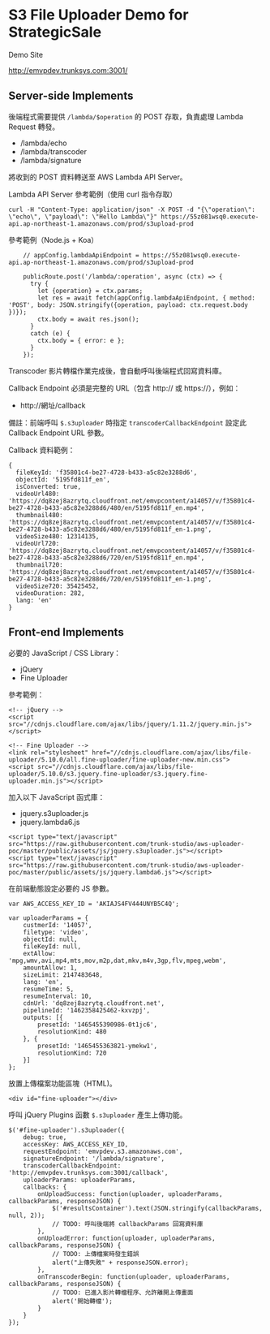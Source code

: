 S3 File Uploader Demo for StrategicSale
========================================

Demo Site

http://emvpdev.trunksys.com:3001/

## Server-side Implements

後端程式需要提供 `/lambda/$operation` 的 POST 存取，負責處理 Lambda Request 轉發。

* /lambda/echo
* /lambda/transcoder
* /lambda/signature

將收到的 POST 資料轉送至 AWS Lambda API Server。

Lambda API Server 參考範例（使用 curl 指令存取）

```
curl -H "Content-Type: application/json" -X POST -d "{\"operation\": \"echo\", \"payload\": \"Hello Lambda\"}" https://55z081wsq0.execute-api.ap-northeast-1.amazonaws.com/prod/s3upload-prod
```

參考範例（Node.js + Koa）

```
    // appConfig.lambdaApiEndpoint = https://55z081wsq0.execute-api.ap-northeast-1.amazonaws.com/prod/s3upload-prod
    
    publicRoute.post('/lambda/:operation', async (ctx) => {
      try {
        let {operation} = ctx.params;
        let res = await fetch(appConfig.lambdaApiEndpoint, { method: 'POST', body: JSON.stringify({operation, payload: ctx.request.body })});
        ctx.body = await res.json();
      }
      catch (e) {
        ctx.body = { error: e };
      }
    });
```

Transcoder 影片轉檔作業完成後，會自動呼叫後端程式回寫資料庫。

Callback Endpoint 必須是完整的 URL（包含 http:// 或 https://），例如：

* http://網址/callback

備註：前端呼叫 `$.s3uploader` 時指定 `transcoderCallbackEndpoint` 設定此 Callback Endpoint URL 參數。

Callback 資料範例：

```
{
  fileKeyId: 'f35801c4-be27-4728-b433-a5c82e3288d6',
  objectId: '5195fd811f_en',
  isConverted: true,
  videoUrl480: 'https://dq8zej8azrytq.cloudfront.net/emvpcontent/a14057/v/f35801c4-be27-4728-b433-a5c82e3288d6/480/en/5195fd811f_en.mp4',
  thumbnail480: 'https://dq8zej8azrytq.cloudfront.net/emvpcontent/a14057/v/f35801c4-be27-4728-b433-a5c82e3288d6/480/en/5195fd811f_en-1.png',
  videoSize480: 12314135,
  videoUrl720: 'https://dq8zej8azrytq.cloudfront.net/emvpcontent/a14057/v/f35801c4-be27-4728-b433-a5c82e3288d6/720/en/5195fd811f_en.mp4',
  thumbnail720: 'https://dq8zej8azrytq.cloudfront.net/emvpcontent/a14057/v/f35801c4-be27-4728-b433-a5c82e3288d6/720/en/5195fd811f_en-1.png',
  videoSize720: 35425452,
  videoDuration: 282,
  lang: 'en'
}
```

## Front-end Implements

必要的 JavaScript / CSS Library：

* jQuery
* Fine Uploader

參考範例：

```
<!-- jQuery -->
<script src="//cdnjs.cloudflare.com/ajax/libs/jquery/1.11.2/jquery.min.js"></script>

<!-- Fine Uploader -->
<link rel="stylesheet" href="//cdnjs.cloudflare.com/ajax/libs/file-uploader/5.10.0/all.fine-uploader/fine-uploader-new.min.css">
<script src="//cdnjs.cloudflare.com/ajax/libs/file-uploader/5.10.0/s3.jquery.fine-uploader/s3.jquery.fine-uploader.min.js"></script>
```

加入以下 JavaScript 函式庫：

* jquery.s3uploader.js
* jquery.lambda6.js

```
<script type="text/javascript" src="https://raw.githubusercontent.com/trunk-studio/aws-uploader-poc/master/public/assets/js/jquery.s3uploader.js"></script>
<script type="text/javascript" src="https://raw.githubusercontent.com/trunk-studio/aws-uploader-poc/master/public/assets/js/jquery.lambda6.js"></script>
```

在前端動態設定必要的 JS 參數。

```
var AWS_ACCESS_KEY_ID = 'AKIAJS4FV444UNYB5C4Q';
      
var uploaderParams = {
    custmerId: '14057',
    filetype: 'video',
    objectId: null,
    fileKeyId: null,
    extAllow: 'mpg,wmv,avi,mp4,mts,mov,m2p,dat,mkv,m4v,3gp,flv,mpeg,webm',
    amountAllow: 1,
    sizeLimit: 2147483648,
    lang: 'en',
    resumeTime: 5,
    resumeInterval: 10,
    cdnUrl: 'dq8zej8azrytq.cloudfront.net',
    pipelineId: '1462358425462-kxvzpj',
    outputs: [{
        presetId: '1465455390986-0t1jc6',
        resolutionKind: 480
    }, {
        presetId: '1465455363821-ymekw1',
        resolutionKind: 720
    }]
};
```

放置上傳檔案功能區塊（HTML)。

```
<div id="fine-uploader"></div>
```

呼叫 jQuery Plugins 函數 `$.s3uploader` 產生上傳功能。

```
$('#fine-uploader').s3uploader({
    debug: true,
    accessKey: AWS_ACCESS_KEY_ID,
    requestEndpoint: 'emvpdev.s3.amazonaws.com',
    signatureEndpoint: '/lambda/signature',
    transcoderCallbackEndpoint: 'http://emvpdev.trunksys.com:3001/callback',
    uploaderParams: uploaderParams,
    callbacks: {
        onUploadSuccess: function(uploader, uploaderParams, callbackParams, responseJSON) {
            $('#resultsContainer').text(JSON.stringify(callbackParams, null, 2));
            // TODO: 呼叫後端將 callbackParams 回寫資料庫
        },
        onUploadError: function(uploader, uploaderParams, callbackParams, responseJSON) {
            // TODO: 上傳檔案時發生錯誤
            alert("上傳失敗" + responseJSON.error);
        },
        onTranscoderBegin: function(uploader, uploaderParams, callbackParams, responseJSON) {
            // TODO: 已進入影片轉檔程序、允許離開上傳畫面
            alert('開始轉檔');
        }
    }
});
```